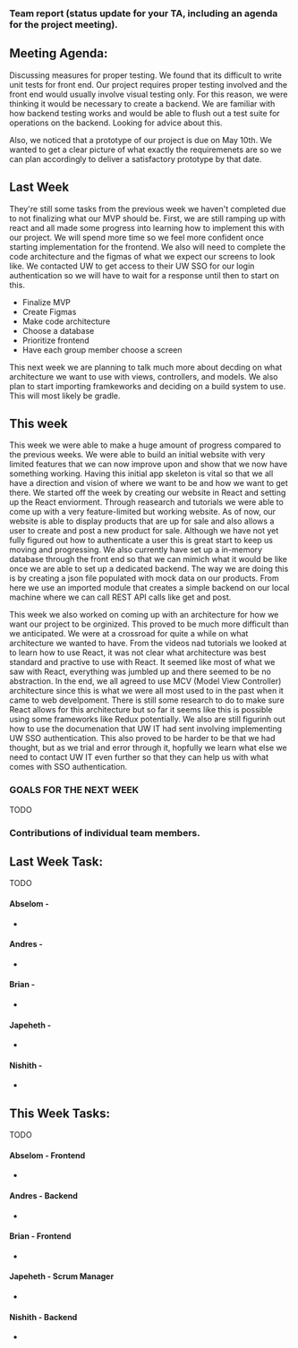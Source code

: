 ### Team report (status update for your TA, including an agenda for the project meeting).

## Meeting Agenda:
Discussing measures for proper testing. We found that its difficult to write unit tests for front end. Our project requires proper testing involved and the front end would usually involve visual testing only. For this reason, we were thinking it would be necessary to create a backend. We are familiar with how backend testing works and would be able to flush out a test suite for operations on the backend. Looking for advice about this.

Also, we noticed that a prototype of our project is due on May 10th. We wanted to get a clear picture of what exactly the requiremenets are so we can plan accordingly to deliver a satisfactory prototype by that date.

## Last Week
They're still some tasks from the previous week we haven't completed due to not finalizing what our MVP should be.
First, we are still ramping up with react and all made some progress into learning how to implement
this with our project. We will spend more time so we feel more confident once starting implementation for the frontend.
We also will need to complete the code architecture and the figmas of what we expect our screens to look like.
We contacted UW to get access to their UW SSO for our login authentication so we will have to wait for a response until then 
to start on this. 

- Finalize MVP
- Create Figmas
- Make code architecture
- Choose a database
- Prioritize frontend
- Have each group member choose a screen

This next week we are planning to talk much more about decding on what architecture we want to use with views, controllers, and models. We also plan to start importing
framkeworks and deciding on a build system to use. This will most likely be gradle.

## This week
This week we were able to make a huge amount of progress compared to the previous weeks. We were able to build an initial website with very limited features that we can now improve upon and show that we now have something working. Having this initial app skeleton is vital so that we all have a direction and vision of where we want to be and how we want to get there. We started off the week by creating our website in React and setting up the React enviorment. Through reasearch and tutorials we were able to come up with a very feature-limited but working website. As of now, our website is able to display products that are up for sale and also allows a user to create and post a new product for sale. Although we have not yet fully figured out how to authenticate a user this is great start to keep us moving and progressing. We also currently have set up a in-memory database through the front end so that we can mimich what it would be like once we are able to set up a dedicated backend. The way we are doing this is by creating a json file populated with mock data on our products. From here we use an imported module that creates a simple backend on our local machine where we can call REST API calls like get and post.

This week we also worked on coming up with an architecture for how we want our project to be orginized. This proved to be much more difficult than we anticipated. We were at a crossroad for quite a while on what architecture we wanted to have. From the videos nad tutorials we looked at to learn how to use React, it was not clear what architecture was best standard and practive to use with React. It seemed like most of what we saw with React, everything was jumbled up and there seemed to be no abstraction. In the end, we all agreed to use MCV (Model View Controller) architecture since this is what we were all most used to in the past when it came to web develpoment. There is still some research to do to make sure React allows for this architecture but so far it seems like this is possible using some frameworks like Redux potentially. We also are still figurinh out how to use the documenation that UW IT had sent involving implementing UW SSO authentication. This also proved to be harder to be that we had thought, but as we trial and error through it, hopfully we learn what else we need to contact UW IT even further so that they can help us with what comes with SSO authentication.

### GOALS FOR THE NEXT WEEK
TODO

### Contributions of individual team members.


## Last Week Task:
TODO
#### Abselom - 
- 
#### Andres -
- 
#### Brian - 
- 
#### Japeheth - 
- 
#### Nishith - 
- 


## This Week Tasks:
TODO
#### Abselom - Frontend
- 
#### Andres - Backend
- 
#### Brian - Frontend
- 
#### Japeheth - Scrum Manager
- 
#### Nishith - Backend
- 
